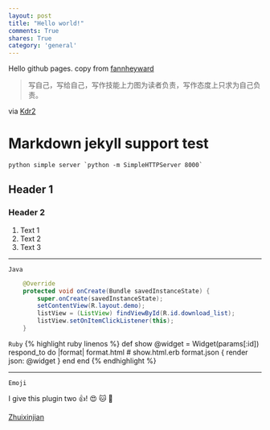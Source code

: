 ```yaml
---
layout: post
title: "Hello world!"
comments: True
shares: True
category: 'general'
---
```


Hello github pages. copy from [fannheyward][1]


> 写自己，写给自己，写作技能上力图为读者负责，写作态度上只求为自己负责。

via [Kdr2][2]

# Markdown jekyll support test

	python simple server `python -m SimpleHTTPServer 8000`

## Header 1
### Header 2

1. Text 1
2. Text 2
3. Text 3

---

`Java`

```java
	@Override
    protected void onCreate(Bundle savedInstanceState) {
        super.onCreate(savedInstanceState);
        setContentView(R.layout.demo);
        listView = (ListView) findViewById(R.id.download_list);
        listView.setOnItemClickListener(this);
    }
```

`
Ruby
`
{% highlight ruby linenos %}
def show
  @widget = Widget(params[:id])
  respond_to do |format|
    format.html # show.html.erb
    format.json { render json: @widget }
  end
end
{% endhighlight %}

---

`Emoji`

I give this plugin two :+1:! :heart_eyes: :cat: :100:

[Zhuixinjian][3]


[1]: http://fann.im/
[2]: http://kdr2.com/
[3]: http://zhuixinjian.com/
